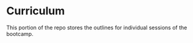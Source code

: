 # Curriculum

This portion of the repo stores the outlines for individual sessions of the bootcamp. 
